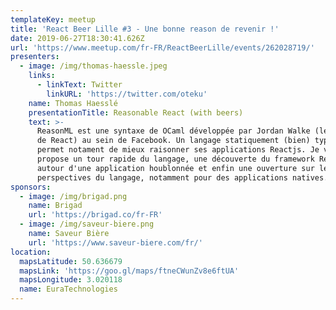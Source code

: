 ```yaml
---
templateKey: meetup
title: 'React Beer Lille #3 - Une bonne reason de revenir !'
date: 2019-06-27T18:30:41.626Z
url: 'https://www.meetup.com/fr-FR/ReactBeerLille/events/262028719/'
presenters:
  - image: /img/thomas-haessle.jpeg
    links:
      - linkText: Twitter
        linkURL: 'https://twitter.com/oteku'
    name: Thomas Haesslé
    presentationTitle: Reasonable React (with beers)
    text: >-
      ReasonML est une syntaxe de OCaml développée par Jordan Walke (le createur
      de React) au sein de Facebook. Un langage statiquement (bien) typé qui
      permet notament de mieux raisonner ses applications Reactjs. Je vous
      propose un tour rapide du langage, une découverte du framework ReasonReact
      autour d'une application houblonnée et enfin une ouverture sur les
      perspectives du langage, notamment pour des applications natives.
sponsors:
  - image: /img/brigad.png
    name: Brigad
    url: 'https://brigad.co/fr-FR'
  - image: /img/saveur-biere.png
    name: Saveur Bière
    url: 'https://www.saveur-biere.com/fr/'
location:
  mapsLatitude: 50.636679
  mapsLink: 'https://goo.gl/maps/ftneCWunZv8e6ftUA'
  mapsLongitude: 3.020118
  name: EuraTechnologies
---
```


